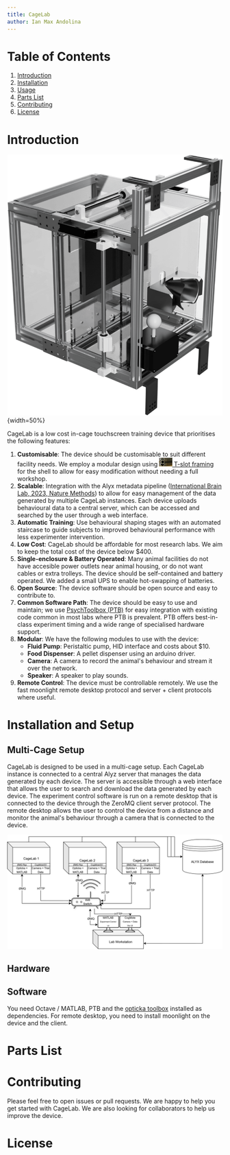 ```yaml
---
title: CageLab
author: Ian Max Andolina
---
```


# Table of Contents

1. [Introduction](#introduction)
1. [Installation](#installation)
1. [Usage](#usage)
1. [Parts List](#parts-list)
1. [Contributing](#contributing)
1. [License](#license)

# Introduction

![CageLab Render with Eyetracking and Joystick modules attached](images/CageLab.png){width=50%}

CageLab is a low cost in-cage touchscreen training device that prioritises the following features:

1. **Customisable**: The device should be customisable to suit different facility needs. We employ a modular design using  [<img src="images/tslot.png" height="20px"> T-slot framing](https://en.wikipedia.org/wiki/T-slot_structural_framing) for the shell to allow for easy modification without needing a full workshop.
1. **Scalable**: Integration with the Alyx metadata pipeline ([International Brain Lab, 2023, Nature Methods](https://doi.org/10.1038/s41592-022-01742-6)) to allow for easy management of the data generated by multiple CageLab instances. Each device uploads behavioural data to a central server, which can be accessed and searched by the user through a web interface.
1. **Automatic Training**: Use behavioural shaping stages with an automated staircase to guide subjects to improved behavioural performance with less experimenter intervention.
1. **Low Cost**: CageLab should be affordable for most research labs. We aim to keep the total cost of the device below $400.
1. **Single-enclosure & Battery Operated**: Many animal facilities do not have accesible power outlets near animal housing, or do not want cables or extra trolleys. The device should be self-contained and  battery operated. We added a small UPS to enable hot-swapping of batteries.
1. **Open Source**: The device software should be open source and easy to contribute to.
1. **Common Software Path**: The device should be easy to use and maintain; we use [PsychToolbox (PTB)](https://psychtoolbox.org) for easy integration with existing code common in most labs where PTB is prevalent. PTB offers best-in-class experiment timing and a wide range of specialised hardware support.
1. **Modular**: We have the following modules to use with the device:
    - **Fluid Pump**: Peristaltic pump, HID interface and costs about $10.
    - **Food Dispenser**: A pellet dispenser using an arduino driver.
    - **Camera**: A camera to record the animal's behaviour and stream it over the network.
    - **Speaker**: A speaker to play sounds.
1. **Remote Control**: The device must be controllable remotely. We use the fast moonlight remote desktop protocol and server + client protocols where useful.


# Installation and Setup

## Multi-Cage Setup

CageLab is designed to be used in a multi-cage setup. Each CageLab instance is connected to a central Alyz server that manages the data generated by each device. The server is accessible through a web interface that allows the user to search and download the data generated by each device. The experiment control software is run on a remote desktop that is connected to the device through the ZeroMQ client server protocol. The remote desktop allows the user to control the device from a distance and monitor the animal's behaviour through a camera that is connected to the device.

![CageLab Multi-Cage Setup](images/CageLab-Network.png)

## Hardware

## Software

You need Octave / MATLAB, PTB and the [opticka toolbox](https://github.com/iandol/opticka)  installed as dependencies. For remote desktop, you need to install moonlight on the device and the client. 

# Parts List


# Contributing

Please feel free to open issues or pull requests. We are happy to help you get started with CageLab. We are also looking for collaborators to help us improve the device.

# License


